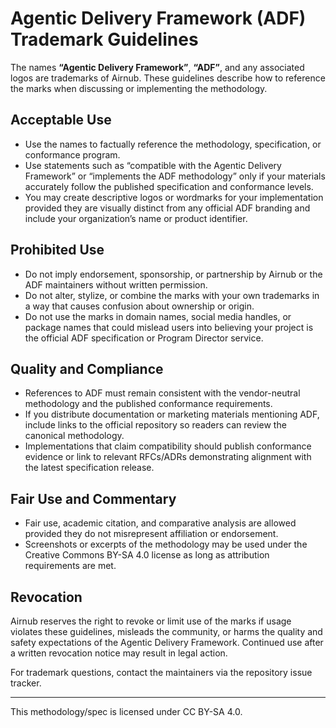 # Agentic Delivery Framework (ADF) Trademark Guidelines

The names **“Agentic Delivery Framework”**, **“ADF”**, and any associated logos are trademarks of Airnub. These guidelines describe how to reference the marks when discussing or implementing the methodology.

## Acceptable Use

- Use the names to factually reference the methodology, specification, or conformance program.
- Use statements such as “compatible with the Agentic Delivery Framework” or “implements the ADF methodology” only if your materials accurately follow the published specification and conformance levels.
- You may create descriptive logos or wordmarks for your implementation provided they are visually distinct from any official ADF branding and include your organization’s name or product identifier.

## Prohibited Use

- Do not imply endorsement, sponsorship, or partnership by Airnub or the ADF maintainers without written permission.
- Do not alter, stylize, or combine the marks with your own trademarks in a way that causes confusion about ownership or origin.
- Do not use the marks in domain names, social media handles, or package names that could mislead users into believing your project is the official ADF specification or Program Director service.

## Quality and Compliance

- References to ADF must remain consistent with the vendor-neutral methodology and the published conformance requirements.
- If you distribute documentation or marketing materials mentioning ADF, include links to the official repository so readers can review the canonical methodology.
- Implementations that claim compatibility should publish conformance evidence or link to relevant RFCs/ADRs demonstrating alignment with the latest specification release.

## Fair Use and Commentary

- Fair use, academic citation, and comparative analysis are allowed provided they do not misrepresent affiliation or endorsement.
- Screenshots or excerpts of the methodology may be used under the Creative Commons BY-SA 4.0 license as long as attribution requirements are met.

## Revocation

Airnub reserves the right to revoke or limit use of the marks if usage violates these guidelines, misleads the community, or harms the quality and safety expectations of the Agentic Delivery Framework. Continued use after a written revocation notice may result in legal action.

For trademark questions, contact the maintainers via the repository issue tracker.

---

This methodology/spec is licensed under CC BY-SA 4.0.
